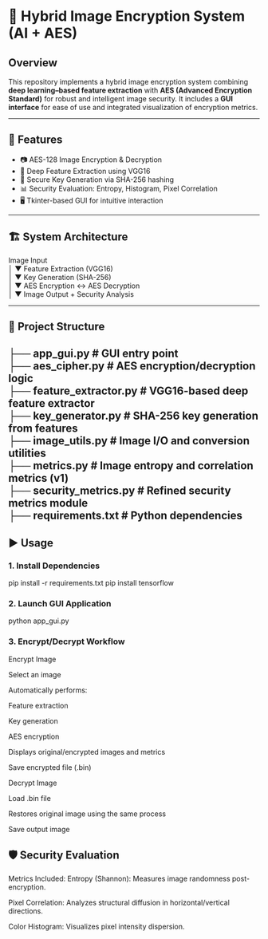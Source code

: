 # 🔐 Hybrid Image Encryption System (AI + AES)

## Overview

This repository implements a hybrid image encryption system combining **deep learning–based feature extraction** with **AES (Advanced Encryption Standard)** for robust and intelligent image security. It includes a **GUI interface** for ease of use and integrated visualization of encryption metrics.

---

## 🔧 Features

- 📷 AES-128 Image Encryption & Decryption  
- 🧠 Deep Feature Extraction using VGG16  
- 🔑 Secure Key Generation via SHA-256 hashing  
- 📊 Security Evaluation: Entropy, Histogram, Pixel Correlation  
- 🖥️ Tkinter-based GUI for intuitive interaction  

---

## 🏗️ System Architecture

Image Input  
│
▼
Feature Extraction (VGG16)  
│
▼
Key Generation (SHA-256)  
│
▼
AES Encryption ↔ AES Decryption  
│
▼
Image Output + Security Analysis  

---

## 📁 Project Structure

├── app_gui.py # GUI entry point  
├── aes_cipher.py # AES encryption/decryption logic  
├── feature_extractor.py # VGG16-based deep feature extractor  
├── key_generator.py # SHA-256 key generation from features  
├── image_utils.py # Image I/O and conversion utilities  
├── metrics.py # Image entropy and correlation metrics (v1)  
├── security_metrics.py # Refined security metrics module  
├── requirements.txt # Python dependencies  
---

## ▶️ Usage

### 1. Install Dependencies


pip install -r requirements.txt
pip install tensorflow
### 2. Launch GUI Application

python app_gui.py

### 3. Encrypt/Decrypt Workflow
Encrypt Image

Select an image

Automatically performs:

Feature extraction

Key generation

AES encryption

Displays original/encrypted images and metrics

Save encrypted file (.bin)

Decrypt Image

Load .bin file

Restores original image using the same process

Save output image

## 🛡️ Security Evaluation
Metrics Included:
Entropy (Shannon): Measures image randomness post-encryption.

Pixel Correlation: Analyzes structural diffusion in horizontal/vertical directions.

Color Histogram: Visualizes pixel intensity dispersion.
